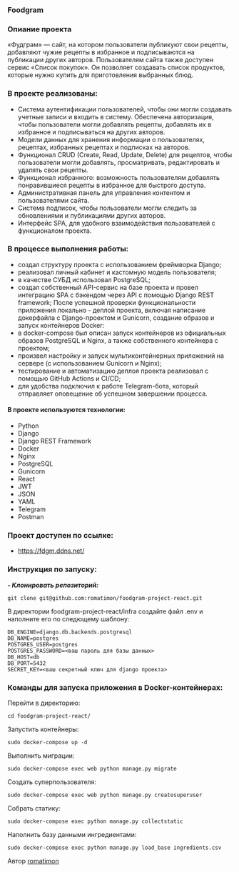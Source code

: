 ### Foodgram

### Опиание проекта
«Фудграм» — сайт, на котором пользователи публикуют свои рецепты, добавляют чужие рецепты в избранное и подписываются на публикации других авторов. Пользователям сайта также доступен сервис «Список покупок». Он позволяет создавать список продуктов, которые нужно купить для приготовления выбранных блюд.

### В проекте реализованы:
- Cистема аутентификации пользователей, чтобы они могли создавать учетные записи и входить в систему. Обеспечена авторизация, чтобы пользователи могли добавлять рецепты, добавлять их в избранное и подписываться на других авторов.
- Модели данных для хранения информации о пользователях, рецептах, избранных рецептах и подписках на авторов.
- Функционал CRUD (Create, Read, Update, Delete) для рецептов, чтобы пользователи могли добавлять, просматривать, редактировать и удалять свои рецепты.
- Функционал избранного: возможность пользователям добавлять понравившиеся рецепты в избранное для быстрого доступа.
- Административная панель для управления контентом и пользователями сайта.
- Система подписок, чтобы пользователи могли следить за обновлениями и публикациями других авторов.
- Интерфейс SPA, для удобного взаимодействия пользователей с функционалом проекта.

### В процессе выполнения работы:
- создал структуру проекта с использованием фреймворка Django;
- реализовал личный кабинет и кастомную модель пользователя;
- в качестве СУБД использовал PostgreSQL;
- создал собственный API-сервис на базе проекта и провел интеграцию SPA с бэкендом через API с помощью Django REST framework;
   После успешной проверки функциональности приложения локально - деплой проекта, включая написание докерфайла с Django-проектом и Gunicorn, создание образов и запуск контейнеров Docker:
- в docker-compose был описан запуск контейнеров из официальных образов PostgreSQL и Nginx, а также собственного контейнера с проектом;
- произвел настройку и запуск мультиконтейнерных приложений на сервере (с использованием Gunicorn и Nginx);
- тестирование и автоматизацию деплоя проекта реализовал с помощью GitHub Actions и CI/CD;
- для удобства подключил к работе Telegram-бота, который отправляет оповещение об успешном завершении процесса.

#### В проекте используются технологии:
- Python
- Django
- Django REST Framework
- Docker
- Nginx
- PostgreSQL
- Gunicorn
- React
- JWT
- JSON
- YAML
- Telegram
- Postman

### Проект доступен по ссылке:
 - https://fdgm.ddns.net/

### Инструкция по запуску:
***- Клонировать репозиторий:***
```
git clone git@github.com:romatimon/foodgram-project-react.git
```
В директории foodgram-project-react/infra создайте файл .env и наполните его по следющему шаблону:

```
DB_ENGINE=django.db.backends.postgresql
DB_NAME=postgres
POSTGRES_USER=postgres
POSTGRES_PASSWORD=<ваш пароль для базы данных>
DB_HOST=db
DB_PORT=5432
SECRET_KEY=<ваш секретный ключ для django проекта>
```

### Команды для запуска приложения в Docker-контейнерах:

Перейти в директорию:
```
cd foodgram-project-react/
```
Запустить контейнеры:

```
sudo docker-compose up -d
```

Выполнить миграции:

```
sudo docker-compose exec web python manage.py migrate
```
Создать суперпользователя:

```
sudo docker-compose exec web python manage.py createsuperuser
```

Собрать статику:

```
sudo docker-compose exec python manage.py collectstatic
```

Наполнить базу данными ингредиентами:
```
sudo docker-compose exec python manage.py load_base ingredients.csv
```
Автор [romatimon](https://github.com/romatimon)
